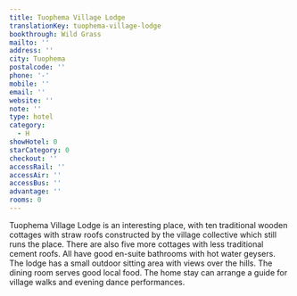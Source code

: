 ```yaml
---
title: Tuophema Village Lodge
translationKey: tuophema-village-lodge
bookthrough: Wild Grass
mailto: ''
address: ''
city: Tuophema
postalcode: ''
phone: '-'
mobile: ''
email: ''
website: ''
note: ''
type: hotel
category:
  - H
showHotel: 0
starCategory: 0
checkout: ''
accessRail: ''
accessAir: ''
accessBus: ''
advantage: ''
rooms: 0
---
```

Tuophema Village Lodge is an interesting place, with ten traditional wooden cottages with straw roofs constructed by the village collective which still runs the place. There are also five more cottages with less traditional cement roofs. All have good en-suite bathrooms with hot water geysers.     The lodge has a small outdoor sitting area with views over the hills. The dining room serves good local food.  The home stay can arrange a guide for village walks and evening dance performances.